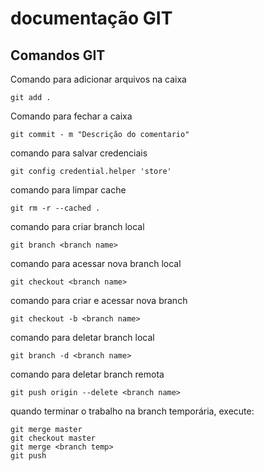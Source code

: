 # documentação GIT

## Comandos GIT

Comando para adicionar arquivos na caixa

    git add .                

Comando para fechar a caixa

    git commit - m "Descrição do comentario"

comando para salvar credenciais

    git config credential.helper 'store'

comando para limpar cache
    
    git rm -r --cached .

comando para criar branch local

    git branch <branch name>

comando para acessar nova branch local

    git checkout <branch name>

comando para criar e acessar nova branch
    
    git checkout -b <branch name>

comando para deletar branch local

    git branch -d <branch name>

comando para deletar branch remota

    git push origin --delete <branch name>

quando terminar o trabalho na branch temporária, execute:

    git merge master
    git checkout master
    git merge <branch temp>
    git push